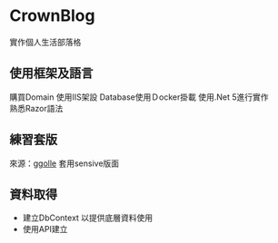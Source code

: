 # CrownBlog

實作個人生活部落格

## 使用框架及語言
購買Domain
使用IIS架設
Database使用Ｄocker掛載
使用.Net 5進行實作  
熟悉Razor語法 

## 練習套版
來源：[ggolle](https://www.google.com) 
套用sensive版面

## 資料取得
- 建立DbContext 以提供底層資料使用
- 使用API建立
